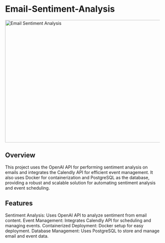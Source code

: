 # Email-Sentiment-Analysis
<img src="https://media.sproutsocial.com/uploads/2020/01/Insights-Featured-Art.png" alt="Email Sentiment Analysis" width="900" height="400">

## Overview
This project uses the OpenAI API for performing sentiment analysis on emails and integrates the Calendly API for efficient event management. It also uses Docker for containerization and PostgreSQL as the database, providing a robust and scalable solution for automating sentiment analysis and event scheduling.

## Features
Sentiment Analysis: Uses OpenAI API to analyze sentiment from email content.
Event Management: Integrates Calendly API for scheduling and managing events.
Containerized Deployment: Docker setup for easy deployment.
Database Management: Uses PostgreSQL to store and manage email and event data.

